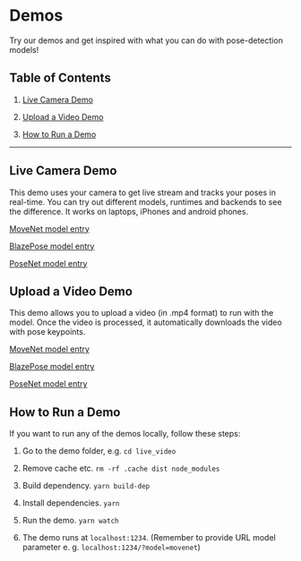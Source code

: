 # Demos

Try our demos and get inspired with what you can do with pose-detection models!

## Table of Contents
1.  [Live Camera Demo](#live-camera-demo)

2. [Upload a Video Demo](#upload-a-video-demo)

3. [How to Run a Demo](#how-to-run-a-demo)

-------------------------------------------------------------------------------

## Live Camera Demo
This demo uses your camera to get live stream and tracks your poses in real-time.
You can try out different models, runtimes and backends to see the difference. It
works on laptops, iPhones and android phones.

[MoveNet model entry](https://storage.googleapis.com/aresobus-models/demos/pose-detection/index.html?model=movenet)

[BlazePose model entry](https://storage.googleapis.com/aresobus-models/demos/pose-detection/index.html?model=blazepose)

[PoseNet model entry](https://storage.googleapis.com/aresobus-models/demos/pose-detection/index.html?model=posenet)


## Upload a Video Demo
This demo allows you to upload a video (in .mp4 format) to run with the model.
Once the video is processed, it automatically downloads the video with pose keypoints.

[MoveNet model entry](https://storage.googleapis.com/aresobus-models/demos/pose-detection-upload-video/index.html?model=movenet)

[BlazePose model entry](https://storage.googleapis.com/aresobus-models/demos/pose-detection-upload-video/index.html?model=blazepose)

[PoseNet model entry](https://storage.googleapis.com/aresobus-models/demos/pose-detection-upload-video/index.html?model=posenet)


## How to Run a Demo
If you want to run any of the demos locally, follow these steps:

1. Go to the demo folder, e.g. `cd live_video`

2. Remove cache etc. `rm -rf .cache dist node_modules`

3. Build dependency. `yarn build-dep`

4. Install dependencies. `yarn`

5. Run the demo. `yarn watch`

6. The demo runs at `localhost:1234`. (Remember to provide URL model parameter e. g. `localhost:1234/?model=movenet`)
